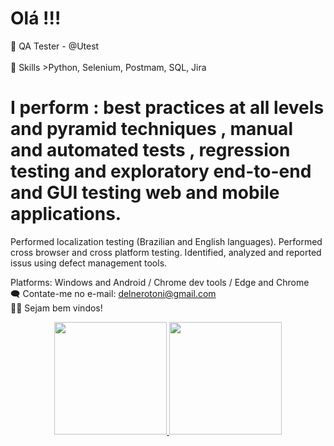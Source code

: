# Olá !!! 
🤖 QA Tester - @Utest <br/>  
👾  Skills >Python, Selenium, Postmam, SQL, Jira <br/>
# I perform : best practices at all levels and pyramid techniques , manual and automated tests , regression testing and exploratory end-to-end and GUI testing web and mobile applications. 
Performed localization testing (Brazilian and English languages).
Performed cross browser and cross platform testing.
Identified, analyzed and reported issus using defect management tools.

Platforms: Windows and Android / Chrome dev tools / Edge and Chrome <br/>
🗨️ Contate-me no e-mail: delnerotoni@gmail.com <br/>
🤝🏼  Sejam bem vindos!

<div align="center">
  <a href="https://github.com/delnerotoni">
  <img height="180em" src="https://github-readme-stats.vercel.app/api?username=delnerotoni&show_icons=true&theme=city_lights&include_all_commits=true&count_private=true"/>
  <img height="180em" src="https://github-readme-stats.vercel.app/api/top-langs/?username=delnerotoni&layout=compact&langs_count=7&theme=city_lights"/>
</div>
